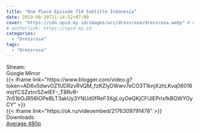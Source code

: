 ```yaml
---
title: "One Piece Episode 714 Subtitle Indonesia"
date: 2019-08-20T21:14:52+07:00
cover: "https://cdn.opid.my.id/images/arc/dressrosa/dressrosa.webp" # Optional, cover
# authorlink: https://opid.my.id
categories:
  - "Dressrosa"
tags:
  - "Dressrosa"
---
```

<div class="ui menu violet borderless inverted">
  <div class="header item active">
        Stream:
    </div>
  <a class="active item" data-tab="google">
    <i class="google drive icon"></i> Google
  </a>
  <a class="item nounderline" data-tab="mirror">
    <i class="odnoklassniki icon"></i> Mirror
  </a>
</div>
<div class="ui bottom attached tab segment active" style="border:0 !important;" data-tab="google">
{{< iframe link="https://www.blogger.com/video.g?token=AD6v5dwvOZ1UDRzvRVQM_fzKZlyDWwv7eCO3T1knjXzhLKvq06018mqYCSZztnr5ZwIEF-_T8RvR-7n51bOJR56IOPeBLT3akUy3YNUd0fReF3XgLoyOeQKjCFUlEPrixfkBQWYOyCY" >}}
</div>
<div class="ui bottom attached tab segment" style="border:0 !important;" data-tab="mirror">
{{< iframe link="https://ok.ru/videoembed/2176309791478" >}}
</div>
<div class="ui menu violet borderless inverted">
  <div class="header item active">
        Downloads:
    </div>
  <a class="item nounderline" href="https://ouo.io/MLijfpH" target="_blank" rel="dofollow"><i class="google drive icon"></i>
    Average 480p</a>
</div>
